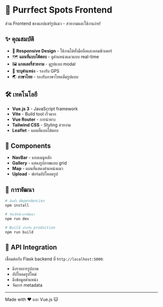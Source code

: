 # 🎨 Purrfect Spots Frontend

ส่วน Frontend ของแอปแชร์รูปแมว - สวยงามและใช้งานง่าย!

## ✨ คุณสมบัติ

- 📱 **Responsive Design** - ใช้งานได้ทั้งมือถือและคอมพิวเตอร์
- 🗺️ **แผนที่แบบโต้ตอบ** - ดูตำแหน่งแมวแบบ real-time
- 🖼️ **แกลเลอรี่สวยงาม** - ดูรูปแบบ modal
- 📍 **ระบุตำแหน่ง** - รองรับ GPS
- 🌏 **ภาษาไทย** - รองรับภาษาไทยเต็มรูปแบบ

## 🛠️ เทคโนโลยี

- **Vue.js 3** - JavaScript framework
- **Vite** - Build tool เร็วมาก
- **Vue Router** - การนำทาง
- **Tailwind CSS** - Styling สวยงาม
- **Leaflet** - แผนที่แบบโต้ตอบ

## 🧩 Components

- **NavBar** - แถบเมนูหลัก
- **Gallery** - แสดงรูปภาพแบบ grid
- **Map** - แผนที่แสดงตำแหน่งแมว
- **Upload** - ฟอร์มอัปโหลดรูป

## 🚀 การพัฒนา

```bash
# ติดตั้ง dependencies
npm install

# รันเซิร์ฟเวอร์พัฒนา
npm run dev

# Build สำหรับ production
npm run build
```

## 🔗 API Integration

เชื่อมต่อกับ Flask backend ที่ `http://localhost:5000`:
- ดึงรายการรูปภาพ
- อัปโหลดรูปใหม่
- ดึงข้อมูลตำแหน่ง
- จัดการ metadata

---

Made with ❤️ และ Vue.js 🐱
